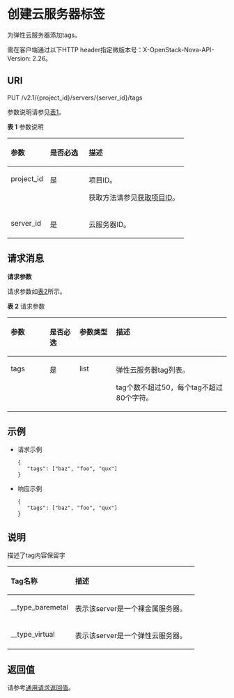 # 创建云服务器标签<a name="ZH-CN_TOPIC_0065820823"></a>

为弹性云服务器添加tags。

需在客户端通过以下HTTP header指定微版本号：X-OpenStack-Nova-API-Version: 2.26。

## URI<a name="zh-cn_topic_0057972838_section58912114"></a>

PUT /v2.1/\{project\_id\}/servers/\{server\_id\}/tags

参数说明请参见[表1](#zh-cn_topic_0057972838_table32475667)。

**表 1**  参数说明

<a name="zh-cn_topic_0057972838_table32475667"></a>
<table><thead align="left"><tr id="zh-cn_topic_0057972838_row44937496"><th class="cellrowborder" valign="top" width="22.24%" id="mcps1.2.4.1.1"><p id="p5187119"><a name="p5187119"></a><a name="p5187119"></a>参数</p>
</th>
<th class="cellrowborder" valign="top" width="21.87%" id="mcps1.2.4.1.2"><p id="p17503500"><a name="p17503500"></a><a name="p17503500"></a>是否必选</p>
</th>
<th class="cellrowborder" valign="top" width="55.88999999999999%" id="mcps1.2.4.1.3"><p id="p8497414"><a name="p8497414"></a><a name="p8497414"></a>描述</p>
</th>
</tr>
</thead>
<tbody><tr id="zh-cn_topic_0057972838_row1664874"><td class="cellrowborder" valign="top" width="22.24%" headers="mcps1.2.4.1.1 "><p id="zh-cn_topic_0057972838_p637140"><a name="zh-cn_topic_0057972838_p637140"></a><a name="zh-cn_topic_0057972838_p637140"></a>project_id</p>
</td>
<td class="cellrowborder" valign="top" width="21.87%" headers="mcps1.2.4.1.2 "><p id="zh-cn_topic_0057972838_p51608407"><a name="zh-cn_topic_0057972838_p51608407"></a><a name="zh-cn_topic_0057972838_p51608407"></a>是</p>
</td>
<td class="cellrowborder" valign="top" width="55.88999999999999%" headers="mcps1.2.4.1.3 "><p id="p37593705"><a name="p37593705"></a><a name="p37593705"></a>项目ID。</p>
<p id="p1180512217438"><a name="p1180512217438"></a><a name="p1180512217438"></a>获取方法请参见<a href="获取项目ID.md">获取项目ID</a>。</p>
</td>
</tr>
<tr id="zh-cn_topic_0057972838_row41565035"><td class="cellrowborder" valign="top" width="22.24%" headers="mcps1.2.4.1.1 "><p id="zh-cn_topic_0057972838_p11324657"><a name="zh-cn_topic_0057972838_p11324657"></a><a name="zh-cn_topic_0057972838_p11324657"></a>server_id</p>
</td>
<td class="cellrowborder" valign="top" width="21.87%" headers="mcps1.2.4.1.2 "><p id="zh-cn_topic_0057972838_p44882061"><a name="zh-cn_topic_0057972838_p44882061"></a><a name="zh-cn_topic_0057972838_p44882061"></a>是</p>
</td>
<td class="cellrowborder" valign="top" width="55.88999999999999%" headers="mcps1.2.4.1.3 "><p id="zh-cn_topic_0057972838_p11568292"><a name="zh-cn_topic_0057972838_p11568292"></a><a name="zh-cn_topic_0057972838_p11568292"></a>云服务器ID。</p>
</td>
</tr>
</tbody>
</table>

## 请求消息<a name="zh-cn_topic_0057972838_section60446980"></a>

**请求参数**

请求参数如[表2](#zh-cn_topic_0057972838_table28387752)所示。

**表 2**  请求参数

<a name="zh-cn_topic_0057972838_table28387752"></a>
<table><thead align="left"><tr id="zh-cn_topic_0057972838_row66802302"><th class="cellrowborder" valign="top" width="17.73%" id="mcps1.2.5.1.1"><p id="zh-cn_topic_0057972838_p42277343"><a name="zh-cn_topic_0057972838_p42277343"></a><a name="zh-cn_topic_0057972838_p42277343"></a>参数</p>
</th>
<th class="cellrowborder" valign="top" width="13.61%" id="mcps1.2.5.1.2"><p id="p1045515223348"><a name="p1045515223348"></a><a name="p1045515223348"></a>是否必选</p>
</th>
<th class="cellrowborder" valign="top" width="16.64%" id="mcps1.2.5.1.3"><p id="zh-cn_topic_0057972838_p1912753"><a name="zh-cn_topic_0057972838_p1912753"></a><a name="zh-cn_topic_0057972838_p1912753"></a>参数类型</p>
</th>
<th class="cellrowborder" valign="top" width="52.019999999999996%" id="mcps1.2.5.1.4"><p id="zh-cn_topic_0057972838_p217030"><a name="zh-cn_topic_0057972838_p217030"></a><a name="zh-cn_topic_0057972838_p217030"></a>描述</p>
</th>
</tr>
</thead>
<tbody><tr id="zh-cn_topic_0057972838_row17579482"><td class="cellrowborder" valign="top" width="17.73%" headers="mcps1.2.5.1.1 "><p id="zh-cn_topic_0057972838_p14651901"><a name="zh-cn_topic_0057972838_p14651901"></a><a name="zh-cn_topic_0057972838_p14651901"></a>tags</p>
</td>
<td class="cellrowborder" valign="top" width="13.61%" headers="mcps1.2.5.1.2 "><p id="p54556226341"><a name="p54556226341"></a><a name="p54556226341"></a>是</p>
</td>
<td class="cellrowborder" valign="top" width="16.64%" headers="mcps1.2.5.1.3 "><p id="zh-cn_topic_0057972838_p45953370"><a name="zh-cn_topic_0057972838_p45953370"></a><a name="zh-cn_topic_0057972838_p45953370"></a>list</p>
</td>
<td class="cellrowborder" valign="top" width="52.019999999999996%" headers="mcps1.2.5.1.4 "><p id="zh-cn_topic_0057972838_p47045852"><a name="zh-cn_topic_0057972838_p47045852"></a><a name="zh-cn_topic_0057972838_p47045852"></a>弹性云服务器tag列表。</p>
<p id="p61431611133610"><a name="p61431611133610"></a><a name="p61431611133610"></a>tag个数不超过50，每个tag不超过80个字符。</p>
</td>
</tr>
</tbody>
</table>

## 示例<a name="section114961544142619"></a>

-   请求示例

    ```
    { 
       "tags": ["baz", "foo", "qux"]
    }
    ```

-   响应示例

    ```
    { 
       "tags": ["baz", "foo", "qux"]
    }
    ```


## 说明<a name="zh-cn_topic_0057972838_section64367227"></a>

描述了tag内容保留字

<a name="zh-cn_topic_0057972838_table1933992"></a>
<table><thead align="left"><tr id="zh-cn_topic_0057972838_row48165881"><th class="cellrowborder" valign="top" width="34.339999999999996%" id="mcps1.1.3.1.1"><p id="zh-cn_topic_0057972838_p9122323"><a name="zh-cn_topic_0057972838_p9122323"></a><a name="zh-cn_topic_0057972838_p9122323"></a>Tag名称</p>
</th>
<th class="cellrowborder" valign="top" width="65.66%" id="mcps1.1.3.1.2"><p id="zh-cn_topic_0057972838_p710726"><a name="zh-cn_topic_0057972838_p710726"></a><a name="zh-cn_topic_0057972838_p710726"></a>描述</p>
</th>
</tr>
</thead>
<tbody><tr id="zh-cn_topic_0057972838_row57568825"><td class="cellrowborder" valign="top" width="34.339999999999996%" headers="mcps1.1.3.1.1 "><p id="zh-cn_topic_0057972838_p32563220"><a name="zh-cn_topic_0057972838_p32563220"></a><a name="zh-cn_topic_0057972838_p32563220"></a>__type_baremetal</p>
</td>
<td class="cellrowborder" valign="top" width="65.66%" headers="mcps1.1.3.1.2 "><p id="zh-cn_topic_0057972838_p20375168"><a name="zh-cn_topic_0057972838_p20375168"></a><a name="zh-cn_topic_0057972838_p20375168"></a>表示该server是一个裸金属服务器。</p>
</td>
</tr>
<tr id="zh-cn_topic_0057972838_row49158788"><td class="cellrowborder" valign="top" width="34.339999999999996%" headers="mcps1.1.3.1.1 "><p id="zh-cn_topic_0057972838_p22438859"><a name="zh-cn_topic_0057972838_p22438859"></a><a name="zh-cn_topic_0057972838_p22438859"></a>__type_virtual</p>
</td>
<td class="cellrowborder" valign="top" width="65.66%" headers="mcps1.1.3.1.2 "><p id="zh-cn_topic_0057972838_p5608311"><a name="zh-cn_topic_0057972838_p5608311"></a><a name="zh-cn_topic_0057972838_p5608311"></a>表示该server是一个弹性云服务器。</p>
</td>
</tr>
</tbody>
</table>

## 返回值<a name="zh-cn_topic_0057972838_zh-cn_topic_0020212692_section22960139"></a>

请参考[通用请求返回值](通用请求返回值.md)。

